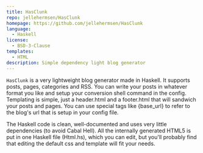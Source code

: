 ```yaml
---
title: HasClunk
repo: jellehermsen/HasClunk
homepage: https://github.com/jellehermsen/HasClunk
language:
  - Haskell
license:
  - BSD-3-Clause
templates:
  - HTML
description: Simple dependency light blog generator
---
```


`HasClunk` is a very lightweight blog generator made in Haskell. It supports
posts, pages, categories and RSS. You can write your posts in whatever format
you like and setup your conversion shell command in the config. Templating is
simple, just a header.html and a footer.html that will sandwich your posts and
pages. You can use special tags like {base_url} to refer to the blog's url that
is setup in your config file.

The Haskell code is clean, well-documented and uses very little dependencies (to
avoid Cabal Hell). All the internally generated HTML5 is put in one Haskell
file (Html.hs), which you can edit, but you'll probably find that editing the
default css and template will fit your needs.

